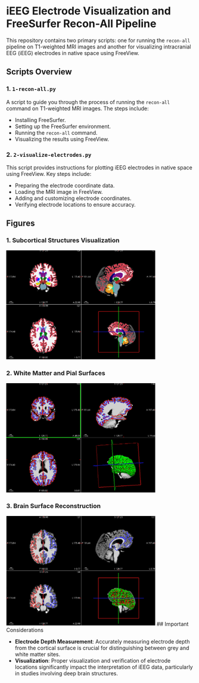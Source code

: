 # iEEG Electrode Visualization and FreeSurfer Recon-All Pipeline

This repository contains two primary scripts: one for running the `recon-all` pipeline on T1-weighted MRI images and another for visualizing intracranial EEG (iEEG) electrodes in native space using FreeView.

## Scripts Overview

### 1. `1-recon-all.py`

A script to guide you through the process of running the `recon-all` command on T1-weighted MRI images. The steps include:

- Installing FreeSurfer.
- Setting up the FreeSurfer environment.
- Running the `recon-all` command.
- Visualizing the results using FreeView.

### 2. `2-visualize-electrodes.py`

This script provides instructions for plotting iEEG electrodes in native space using FreeView. Key steps include:

- Preparing the electrode coordinate data.
- Loading the MRI image in FreeView.
- Adding and customizing electrode coordinates.
- Verifying electrode locations to ensure accuracy.

## Figures

### 1. Subcortical Structures Visualization
<img src="figures/subcortical.jpg" alt="Subcortical Structures" width="400">

### 2. White Matter and Pial Surfaces
<img src="figures/wm-pial.jpg" alt="White Matter and Pial Surfaces" width="400">

### 3. Brain Surface Reconstruction
<img src="figures/surface-recon.jpg" alt="Surface Reconstruction" width="400">
## Important Considerations

- **Electrode Depth Measurement**: Accurately measuring electrode depth from the cortical surface is crucial for distinguishing between grey and white matter sites.
- **Visualization**: Proper visualization and verification of electrode locations significantly impact the interpretation of iEEG data, particularly in studies involving deep brain structures.
